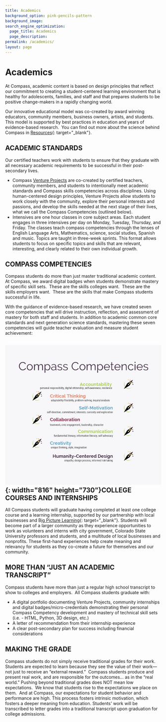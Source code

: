 ```yaml
---
title: Academics
background_option: pink-pencils-pattern
background_image:
search_engine_optimization:
  page_title: Academics
  page_description:
permalink: /academics/
layout: page
---
```


# Academics

At Compass, academic content is based on design principles that reflect our commitment to creating a student-centered learning environment that is healthy for adolescents, families, and staff and that prepares students to be positive change-makers in a rapidly changing world.

Our innovative educational model was co-created by award winning educators, community members, business owners, artists, and students. This model is supported by best practices in education and years of evidence-based research.&nbsp; You can find out more about the science behind Compass in&nbsp;[Resources](/resources/){: target="_blank"}.

## ACADEMIC STANDARDS

Our certified teachers work with students to ensure that they graduate with all necessary academic requirements to be successful in their post-secondary lives.

* Compass&nbsp;[Venture Projects](/venture-projects/)&nbsp;are co-created by certified teachers, community members, and students to intentionally meet academic standards and Compass skills competencies across disciplines. Using human-centered design principles, Venture Projects allow students to work closely with the community, explore their personal interests and passions, and develop the skills needed at the next stage of their lives, what we call the Compass Competencies (outlined below).
* Intensives are one hour classes in core subject areas. Each student engages in three intensives per day on Monday, Tuesday, Thursday, and Friday. The classes teach compass competencies through the lenses of English Language Arts, Mathematics, science, social studies, Spanish and music. Topics are taught in three-week sprints. This format allows students to focus on specific topics and skills that are relevant, interesting, and clearly related to their own individual growth.

## COMPASS COMPETENCIES

Compass students do more than just master traditional academic content.&nbsp; At Compass, we award digital badges when students demonstrate mastery of specific skill sets.&nbsp; These are the skills colleges want.&nbsp; These are the skills employers want.&nbsp; These are the skills that make Compass students successful in life.

With the guidance of evidence-based research, we have created seven core competencies that will drive instruction, reflection, and assessment of mastery for both staff and students. In addition to academic common core standards and next generation science standards, mastering these seven competencies will guide teacher evaluation and measure student achievement:

## ![](/assets/images/competencies-graphic.jpg){: width="816" height="730"}COLLEGE COURSES AND INTERNSHIPS

All Compass students will graduate having completed at least one college course and a learning internship, supported by our partnership with local businesses and B[ig Picture Learning](https://www.bigpicture.org/){: target="_blank"}. Students will become part of a larger community as they experience opportunities to work as volunteers and interns with city government, Colorado State University professors and students, and a multitude of local businesses and nonprofits. These first-hand experiences help create meaning and relevancy for students as they co-create a future for themselves and our community.

## MORE THAN “JUST AN ACADEMIC TRANSCRIPT”

Compass students have more than just a regular high school transcript to show to colleges and employers.&nbsp; All Compass students graduate with:

* A digital portfolio documenting Venture Projects, community internships and digital badges/micro-credentials demonstrating their personal Compass Competency development and mastery of technical skill sets (i.e. - HTML, Python, 3D design, etc.)
* A letter of recommendation from their internship experience
* A clear post-secondary plan for success including financial considerations

## MAKING THE GRADE

Compass students do not simply receive traditional grades for their work.&nbsp; Students are expected to learn because they see the value of their work—not just to receive an “external reward.”&nbsp; Compass students produce and present real work, and are responsible for the outcomes… as in the “real world.” Pushing beyond traditional grades does NOT mean low expectations.&nbsp; We know that students rise to the expectations we place on them.&nbsp; And at Compass, our expectations for student behavior and performance are high. This process fosters intrinsic motivation, which fosters a deeper meaning from education. Students' work will be transcribed to letter grades into a traditional transcript upon graduation for college admissions.
